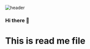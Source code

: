 ![header](https://capsule-render.vercel.app/api?type=wave&color=auto&height=300&section=header&text=MinJung's%20Blog&fontSize=90)

### Hi there 👋

<!--
**cloudy-windy-rainy/cloudy-windy-rainy** is a ✨ _special_ ✨ repository because its `README.md` (this file) appears on your GitHub profile.

Here are some ideas to get you started:

- 🔭 I’m currently working on ...
- 🌱 I’m currently learning ...
- 👯 I’m looking to collaborate on ...
- 🤔 I’m looking for help with ...
- 💬 Ask me about ...
- 📫 How to reach me: ...
- 😄 Pronouns: ...
- ⚡ Fun fact: ...
-->
# This is read me file
#
